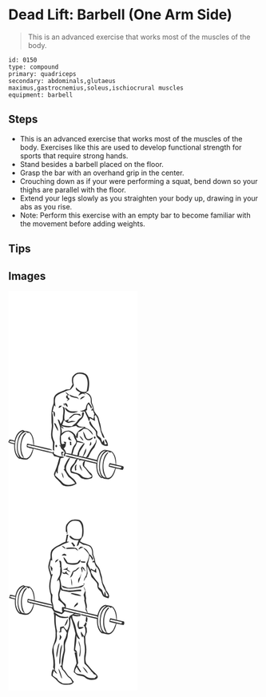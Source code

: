 # Dead Lift: Barbell (One Arm Side)
> This is an advanced exercise that works most of the muscles of the body.

``` 
id: 0150 
type: compound 
primary: quadriceps 
secondary: abdominals,glutaeus maximus,gastrocnemius,soleus,ischiocrural muscles 
equipment: barbell 
``` 

## Steps

 - This is an advanced exercise that works most of the muscles of the body. Exercises like this are used to develop functional strength for sports that require strong hands.
 - Stand besides a barbell placed on the floor.
 - Grasp the bar with an overhand grip in the center.
 - Crouching down as if your were performing a squat, bend down so your thighs are parallel with the floor.
 - Extend your legs slowly as you straighten your body up, drawing in your abs as you rise.
 - Note: Perform this exercise with an empty bar to become familiar with the movement before adding weights.

## Tips


## Images

<svg width="194pt" height="400" viewBox="0 0 194 300" xmlns="http://www.w3.org/2000/svg"><g fill="#FFF"><path d="M0 0h194v300H0v-72.64c2.56 1.85 5.8 2.14 8.79 2.82-.34 7.71.42 16.73 7.12 21.74 4.22.53 8.63 2.37 12.84.95 5.64-3.08 7.87-9.83 8.84-15.81 9.53 2.42 19.09 4.8 28.72 6.81.83 1.49 1.68 2.98 2.55 4.45 2.68.4 5.29 1.14 7.86 2.01-2.22 6.58-3.33 13.56-6.48 19.8-.95 2.15-2.22 4.5-1.42 6.91 1.17 3.82 4.73 6.06 7.3 8.87 2.07 1.99 3.59 4.59 6.04 6.16 6.64 2.81 14.38 1.29 20.26-2.62-1.49-5.63-6.7-8.47-10.54-12.29-2.53-3.58-5.98-7.4-5.22-12.12.69-5.29 4.31-9.5 6.07-14.41l-1.64.36c-2.9 2.96-4.34 7.1-6.31 10.71-1.12 1.75-.49 3.84-.37 5.76-.36.18-1.07.52-1.43.69 2.98 3.19 4.64 7.26 7.09 10.8 3.83 2.92 7.84 5.81 10.29 10.09-5.9 2.55-13.52 4.08-18.72-.77-3.49-4.13-7.89-7.32-11.58-11.25.51-2.11 1.11-4.2 1.77-6.26a594 594 0 0 1 1.32 3.36c.27-.07.8-.21 1.06-.28-.35-3.66.27-7.29 1.12-10.83 1.79-3.61 2.33-7.62 3.06-11.52 1.86-.47 3.7-.96 5.55-1.47-.75-.47-1.5-.92-2.26-1.36-4.79.26-9.64-1.24-13.36-4.28-.11-1.24-.21-2.49-.32-3.73-.35.55-1.04 1.65-1.38 2.2-12.2-3.96-24.99-5.86-37.27-9.48-.31-.29-.94-.86-1.25-1.15 2.29-1.99 5.35.3 7.92.54 10.03 2.08 19.84 5.35 30.01 6.67-1.17-1-2.49-1.85-4.03-2.16-7.82-1.9-15.65-3.83-23.54-5.46.14-6.17-.7-12.77-4.43-17.88-2.29-3.3-6.65-3.31-10.23-3.8-.49-.29-1.49-.88-1.99-1.17-7.49 1.57-10.97 9.22-12.36 16.01-2.52-.65-5.05-1.24-7.59-1.76a203.1 203.1 0 0 0-1.86 3.6V0m105.58 122.76c-4.07.14-7.19 3.22-9.38 6.36-1.2 3.59-1.01 7.6.29 11.15-1.24 2.56-2.7 5.01-4.19 7.44-1.99.2-4.05.03-6 .51-5.68 2.98-12.77 4.15-16.77 9.61-2.82 4.31-.27 9.67-2.63 14.07-3.3 8.35-1.81 17.39-2.07 26.11 1.49 7.01-1.47 14-.46 21.05.01 3.82 3.01 6.99 2.56 10.87-.17 3.04-.33 6.09-.04 9.13.54.27 1.63.81 2.17 1.08-.94-4.31.19-8.63.28-12.94-.83-2.44-2.21-4.68-2.59-7.25-1.71-6.85 1.23-13.73.41-20.64.36-5.73.19-11.45-1.39-17 .46-.26 1.38-.78 1.84-1.03.39 2.72-.01 5.77 1.91 8.01.66-2.46.98-5.02-.19-7.38-.93-.57-1.86-1.13-2.74-1.75.81-2.8 1.35-5.66 2.15-8.46l2.15 2.27c-.69-4.87-1.87-10.27.37-14.89 4.05-4.88 10.48-6.21 15.94-8.87 2.51-1.26 5.86-.79 7.6-3.38 1.36-1.9 4.13-3.86 3.25-6.48-.79-3.03-1.11-6.23-.47-9.31 1.71-3.5 5.17-6.95 9.37-6.57 2.81.3 5.91.61 8.28 2.26 5.5 6.84 4.02 16.1 2.35 24.03-1.84 1.26-4.39.89-6.51.66-4.16-.42-6.74-3.94-9.75-6.39-1 4.27 3.89 5.97 6.83 7.63-1.12 1.5-2.21 3.03-3.16 4.64 2.25-.88 4.3-2.26 6.63-2.93 1.68-.57 2.96 1.05 4.35 1.71l-2.31-2.71c4.07.27 8.03 2.95 9.44 6.84 1.43 3.22-.11 7 1.68 10.11 1.39 2.74 2.28 5.7 2.28 8.8l-1.23-3.09c-.52 1.22-.96 2.46-1.33 3.74.89-.13 1.78-.25 2.67-.38.55 1.92 1.17 3.82 2.02 5.63l-.78 1.26c.69 2.03.12 4.01-.83 5.84-2.13-1.11-4.11-2.95-6.69-2.66-1.7-3.1-3.22-6.3-4.69-9.51l1.99-.8c-.04-3.24-.2-6.57 1.79-9.35 2.19 1.74 3.25 4.31 4.11 6.89.47-.67.95-1.34 1.42-2.02-1.35-2.52-2.84-4.97-4.72-7.14-2.87 1.94-4.08 5.36-4.38 8.68-1.88 3.14-5.39 3.73-8.73 4.07 1.85 1.92 4.66.61 7 .89 1.96 5 4.95 9.54 6.39 14.75.99-1.46 1.28-3.2 1.44-4.92 2.47 1.62 5.01 3.11 7.67 4.38-.22-2.4-.47-4.81-.77-7.2.51-.58 1.03-1.14 1.55-1.71 1.04 1.87 2.52 3.54 3.13 5.62 1.46 6.65 3.51 13.14 4.83 19.82 1.59 2.96 1.77 7.7 4.94 9.18l.51-.26c-.49-3.39-2.51-6.18-3.93-9.21-1.69-3.69-1.19-7.89-2.42-11.71-.94-2.91-1.75-5.85-2.46-8.81-1.22-4.34-5.36-7.03-6.85-11.21-.67-3.16-.95-6.44-2.36-9.4-1.97-3.62-.34-8.03-2.27-11.68-1.23-3.47-4.39-5.54-7.99-5.89 1.37-.98 2.74-1.96 4.12-2.93 1.37-6.85 2.06-14.52-.71-21.1-2.16-5.5-8.74-6.41-13.92-6.13m-20.15 29.55c1.24 1.43 2.61 2.74 3.98 4.05-.64.3-1.93.88-2.58 1.17-.02 1.01-.05 2.02-.07 3.03.94.78 1.89 1.55 2.82 2.34-.54.65-1.61 1.96-2.14 2.61 1.99-.57 3.43-2.02 4.74-3.52-2.28-.92-3.54-2.8-3.05-5.32l2.16-.09c-1.5-1.99-3.38-3.65-5.86-4.27m5.95 3.42c2.7 6.11 10.63 3.19 14.91 7.35-1.13-1.6-2.29-3.64-4.49-3.79-3.67-.56-7.07-2.01-10.42-3.56m16.48 7.36c2.74-1 5.1-2.79 7.19-4.78-3.13.11-6.33 1.5-7.19 4.78m-25.27 6.11c.58 1.38 1.15 2.77 1.72 4.16.01-1.23.03-2.46.05-3.69 1.42 1.68 2.68 3.58 4.63 4.71.21-2.35-.6-4.42-2.49-5.83-1.22.75-2.52.97-3.91.65m-5.98 3.51l-1.4 3.08c2.3-.2 3.96-1.81 5.29-3.55-1.3.15-2.6.3-3.89.47m4.8 1.24c2.63 5.53.29 11.33.36 17.08.18 3.21-1.42 6.05-3.33 8.49-1.13-2.27-1.12-6.09-4.29-6.5.93 4.7 3.6 8.96 3.69 13.84.46 3.22.57 6.48-.15 9.67-1.1 5.36-.39 10.88.82 16.16-.56-.39-1.67-1.18-2.23-1.58.48.81.96 1.63 1.44 2.44l.83-.37c-.99 5.17 8.21 6.5 5.27 11.62-.99 1.37-1.01 3.82 1.29 3.35.02-.7.07-2.1.09-2.8.32-.19.95-.58 1.26-.77 15.35 4.15 30.99 7.2 46.35 11.29.17.56.53 1.69.7 2.26-10.68-2.4-21.3-5.08-31.98-7.48-5.35-1.19-10.62-2.84-16.09-3.42l1.2 1.45c5.29 1.51 10.67 3.18 16.2 3.43-2.19 1.27-2.32 3.97-3.66 5.89-2.02 2.92-5.31 5.15-6.03 8.83-.79 2.1.19 4.16.8 6.16 2.6.96 5.35 1.33 8.03 2.02 4.28.94 5.53 6.44 10.04 6.93 4.34 1.84 8.97.69 13.24-.72 2.27-2.82.32-6.35-2.15-8.22-3.58-2.86-5.67-7.06-9.14-10 .04-2.54.55-5.01 1.36-7.41 5.61 1.34 11.19 2.83 16.86 3.93-.3 6.02.33 12.44 3.5 17.69 1.42 1.86 3.29 4.78 6.04 3.57.49.39.99.8 1.49 1.21 3.42.28 7.27 1.78 10.28-.61 4.67-3.45 6.52-9.37 7.8-14.78 3.47.59 6.94 1.23 10.28 2.37 1.43-1.35 2.31-3.96.92-5.52-3.5-1.12-7.22-1.57-10.76-2.59.53-6.87-.68-14.87-6.15-19.61-3.37-1.63-7.27-2.13-10.95-2.59-7.28 1.09-10.03 9.2-11.73 15.36-4.91-1.07-9.71-2.62-14.66-3.49l-.11-.46 1.9-.08c2.34-5.34 4.92-10.72 9.12-14.85 1.5-3.87 4.49-8.08 2.81-12.31-.32 1.59-.64 3.19-.94 4.78-2.31 3.18-4.33 6.55-6.84 9.58-2.69 4.22-4.62 8.88-7.48 13.01-1.54-.42-3.07-.86-4.6-1.3 2.65-3.49 5.56-7.88 4.55-12.44-2.21 3.95-3.19 8.41-5.16 12.48-2-.55-4.03-.98-6.1-1.1 1.08-1.42 1.17-3.16 1.11-4.86 2.16-4.83 5.61-8.92 8.07-13.55-2.98-3.03-7.45-3.19-11.26-4.49-.63-1.73-1.31-3.46-1.95-5.18.65.34 1.96 1.04 2.61 1.38.26-2.93.71-5.84.74-8.79 3.3-.91 5.85-3.25 8.46-5.32 2.12.19 4.5-.09 6.29 1.29 3.01 2.29 5 5.6 7.8 8.12-1.55-5.75-6.57-9.58-12.17-10.97l.71-1.14c-3.18-.26-6.43-.19-9.53-.95-1.26-1.01-2.39-2.15-3.61-3.19 2.47-2.09 3.87-5.13 6.41-7.13 2.56-1.93 4.1-5.04 4.35-8.2.8-1.05-.5-3.46-1.81-2.4-1.78 1.53-.61 4.09-1.15 6.09-1.64 2.59-4.98 3.51-6.42 6.23-1.96 3.59-5.79 5.49-8.51 8.42-4.93-.08-9.91-.21-14.65-1.74.75-2.45 1.62-4.86 2.51-7.26 2.55 1.75 5.21 4.92 8.66 3.71 2.99-.89 6.16-.93 9.14-1.87-2.01-.3-4.03-.55-6.05-.84-1.88.56-3.78 1.15-5.76 1.23.37-1.37.96-2.66 1.75-3.87-2.04.95-4.14 1.77-6.3 2.44-2.32-6.35 1.6-13.5-.84-19.91-.64-.29-1.94-.86-2.59-1.14m3.82 1.22c-.03.28-.07.83-.1 1.11 2.52 8.03 13.48 8.48 19.61 4.65-3.88-.18-7.83.54-11.66-.32-3.26-.75-5.14-3.82-7.85-5.44m11.02 11.14c-1.91 1.83-4.52 3.17-5.46 5.78 4.49-.99 6.38-6.98 11.29-6.27 2.52.07 4.75 1.43 7.08 2.24-.61-1.07-1.22-2.13-1.84-3.18-3.7.17-8.15-1.7-11.07 1.43m25.17 10.99c.81 6.25 7.32 8.9 9.9 14.21.64 2.23.07 4.73 1.16 6.86 1.15 2.85 4.46 4.1 5.48 7.04.94 1.83 1.48 3.99 3.03 5.44 2.53 1.52 5.67 2.64 8.59 1.63.05-3.46-1.43-6.64-3.36-9.44l-1.04.16c-.67 2.43 1.95 4.32 2.64 6.57-.73.97-2.1.62-3.14.9-.36-2.34-.7-4.68-1.1-7.01-.92 1.23-1.79 2.51-2.65 3.79-.74-2.08-1.17-4.27-2.06-6.3-1.61-1.93-4.23-2.76-5.54-5.01.2-1.96 1.04-4.33-.46-6-3.68-4.66-7.97-9.04-9.87-14.81-.54.65-1.07 1.3-1.58 1.97m-53.17.83c1.82 4.27 3.87 8.47 6.35 12.4.68-4.04-2.41-7.29-3.39-11.01-.98-.48-1.97-.94-2.96-1.39m43.9 12.72c.93 4.46 1.29 9.79 5.26 12.74 3.55 1.7 8.56.27 9.65-3.87-3.01 1.69-7.15 4.9-10.03 1.2-1.55-3.39-2.52-7.09-4.88-10.07m-5.32 6.86c1.05 2.63 2.99 4.72 4.83 6.81.29.04.85.12 1.13.15-1.4-2.75-2.99-5.63-5.96-6.96m22.12 1.21c-1.23.99 0 3.79 1.57 2.7 1.13-.97-.04-3.78-1.57-2.7m-5.32 7.64c-.69 1.88-1.24 3.81-1.69 5.78 3-.12 3.2-3.89 1.69-5.78m-52.41 4.74c-.95.89-.76 3.11.69 3.38 2.17-.2 1.42-4.44-.69-3.38m8.31 10.45c-.14 2.03.06 4.06.76 5.99.87-.59 1.73-1.18 2.59-1.78l-2.1-.38c.18-1.75 1.5-2.72 2.74-3.72-.99-.03-2.99-.08-3.99-.11m.47 30.69c.48 3.09 1.21 6.24 2.85 8.96.15-3.24-.88-6.41-2.85-8.96z"/><path d="M82.65 205.52c-1.46-1.03-2.92-2.07-4.23-3.27 4 1.68 8.33 2.89 12.7 2.63 3.63-.56 7.2-1.43 10.8-2.16 2.67 3.97 8.03 2.15 12.03 2.26-5.83 2.63-13.11 7.27-12.03 14.72-1.5-4.93-5.87-8.57-10.77-9.78-4.12-.42-8.32 1.17-11.2 4.14.74-3.25-.17-6.43-1.1-9.52 1.26.73 2.51 1.47 3.77 2.2.01-.3.02-.91.03-1.22zM10.3 228.13c.89-7.38 4.38-15.85 12.32-17.83-3.15 3.04-6.42 6.28-7.71 10.61-2.92 9.59-3.41 20.69 1.95 29.55-6.76-5.15-7.42-14.54-6.56-22.33z"/><path d="M79 217.93c3.01-3.52 6.77-7.68 11.93-6.74 3.09 1.71 6.91 3.79 7.58 7.6.66 3.82 5.53 7.04 2.15 11.01-4.03 4.07-5.14 9.74-6.09 15.17-2.71-.7-5.44-1.37-8.24-1.65-.31-2.45-1.31-4.69-3.23-6.29 1.03-1.3 2.29-2.48 2.88-4.07.25-2 .3-4.03.81-5.99-1.33-.18-2.66-.37-3.99-.6.68 1.07 1.34 2.15 1.99 3.23-1.58-.14-4.04 1.56-4.96-.59-.88-3.62-.92-7.38-.83-11.08m10.69 2.96c.21.64.65 1.92.87 2.56 1.46.55 2.94 1.05 4.44 1.47-.78-2.35-4.05-3.44-2.34-6.41-.74.6-2.23 1.79-2.97 2.38m2.62 5.42c.14 1.81.31 3.62.47 5.44l1.92.08-.48-5.22c-.48-.07-1.43-.23-1.91-.3zM24.2 212.25c2.4-1.96 4.64 3.02 6.83.43 5.53 4.65 5.82 12.26 6.65 18.88-3.12-.77-6.23-1.52-9.37-2.19-.69 1.73-1.13 3.55-.45 5.37 1.91.63 4.92.47 4.88 3.23-.04-.53-.13-1.58-.18-2.11 1.43.44 2.86.89 4.29 1.34-2.01 5.22-3.49 12.02-9.36 14.19-2.71.39-5.39-.82-8.09-1.07-5.56-5.84-6.01-14.6-4.95-22.17 1.02-6.17 3.57-13.24 9.75-15.9m-3.07 6.86c-3.17 7.08-3.99 15.15-2.57 22.75.71 3.44 1.67 7.3 5.1 9.02-5.5-9.19-5.8-20.91-1.42-30.6 1.31-2.68 3.46-4.82 4.88-7.43-3.01.81-4.72 3.63-5.99 6.26zM1.16 226.75c1.86-3.32 5.66-.56 8.44-.45l-.24 2.73c-2.75-.68-5.52-1.34-8.2-2.28zM103.31 226.96c3.41.67 6.79 1.47 10.25 1.9-5.27 4.77-8.9 11.19-9.94 18.25-2.45-.62-4.9-1.21-7.36-1.73 1.1-3.47 1.72-7.12 3.21-10.46 2.14-2.16 2.9-5.17 3.84-7.96zM134.19 255.21c1.22-6.64 4.78-14.32 12.2-15.52-6 4.07-9.12 11.18-9.74 18.23-1.36 7.59-.04 15.69 4.07 22.26-7.52-5.85-8-16.34-6.53-24.97z"/><path d="M148.3 241.21c1.66-.85 3.04 1.01 4.38 1.68.66-.33 1.31-.66 1.97-.98 5.23 4.79 5.95 12.16 6.53 18.8-3.01-.67-6-1.43-8.98-2.22-1.02 1.62-1.36 3.49-1.45 5.39 3.27.89 6.54 1.81 9.89 2.35-2.04 4.33-3.01 9.41-6.72 12.74-1.73 1.5-4.5 2.67-6.63 1.37-6.62-11.17-6.16-26.73 2.45-36.73.17-.42.5-1.26.67-1.67-6.04 3.18-7.62 10.68-8.67 16.86-.69 7.23-.57 15.6 4.53 21.34-3.77.28-5.78-3.28-7.02-6.25-2.21-6.15-2.13-12.95-.75-19.27 1.4-5.43 4.14-11.38 9.8-13.41zM103.51 253c.81.05 2.43.15 3.25.19-.15.64-.44 1.92-.58 2.56 2-3.2 5.73-.41 8.62-.51-3.57 1.26-4.19 7.11-1.34 9.37 4.64 3.98 6.95 9.97 12 13.53-2.49 3.72-7.59 3.36-11.33 2.07-3.27-.83-4.95-4.19-7.94-5.51-3.61-1.71-7.69-2.13-11.25-3.99-.3-7.24 7.62-10.8 8.57-17.71m-3.13 16.98c.44-.23 1.33-.68 1.77-.91-.87-2.93-.61-5.83.69-8.58-3.96 1.67-3.2 6.12-2.46 9.49m7-9c-1.35 3.73 1.61 6.82 3.48 9.72-.75-3.37-1.93-6.64-3.48-9.72z"/><path d="M151.65 262.49c.35-.46 1.06-1.38 1.41-1.84 5.64.96 11.12 2.72 16.79 3.59-.24.57-.73 1.7-.97 2.26-5.81-1.03-11.43-2.91-17.23-4.01z"/></g><g fill="#333"><path d="M105.58 122.76c5.18-.28 11.76.63 13.92 6.13 2.77 6.58 2.08 14.25.71 21.1-1.38.97-2.75 1.95-4.12 2.93 3.6.35 6.76 2.42 7.99 5.89 1.93 3.65.3 8.06 2.27 11.68 1.41 2.96 1.69 6.24 2.36 9.4 1.49 4.18 5.63 6.87 6.85 11.21.71 2.96 1.52 5.9 2.46 8.81 1.23 3.82.73 8.02 2.42 11.71 1.42 3.03 3.44 5.82 3.93 9.21l-.51.26c-3.17-1.48-3.35-6.22-4.94-9.18-1.32-6.68-3.37-13.17-4.83-19.82-.61-2.08-2.09-3.75-3.13-5.62-.52.57-1.04 1.13-1.55 1.71.3 2.39.55 4.8.77 7.2-2.66-1.27-5.2-2.76-7.67-4.38-.16 1.72-.45 3.46-1.44 4.92-1.44-5.21-4.43-9.75-6.39-14.75-2.34-.28-5.15 1.03-7-.89 3.34-.34 6.85-.93 8.73-4.07.3-3.32 1.51-6.74 4.38-8.68 1.88 2.17 3.37 4.62 4.72 7.14-.47.68-.95 1.35-1.42 2.02-.86-2.58-1.92-5.15-4.11-6.89-1.99 2.78-1.83 6.11-1.79 9.35l-1.99.8c1.47 3.21 2.99 6.41 4.69 9.51 2.58-.29 4.56 1.55 6.69 2.66.95-1.83 1.52-3.81.83-5.84l.78-1.26c-.85-1.81-1.47-3.71-2.02-5.63-.89.13-1.78.25-2.67.38.37-1.28.81-2.52 1.33-3.74l1.23 3.09c0-3.1-.89-6.06-2.28-8.8-1.79-3.11-.25-6.89-1.68-10.11-1.41-3.89-5.37-6.57-9.44-6.84l2.31 2.71c-1.39-.66-2.67-2.28-4.35-1.71-2.33.67-4.38 2.05-6.63 2.93.95-1.61 2.04-3.14 3.16-4.64-2.94-1.66-7.83-3.36-6.83-7.63 3.01 2.45 5.59 5.97 9.75 6.39 2.12.23 4.67.6 6.51-.66 1.67-7.93 3.15-17.19-2.35-24.03-2.37-1.65-5.47-1.96-8.28-2.26-4.2-.38-7.66 3.07-9.37 6.57-.64 3.08-.32 6.28.47 9.31.88 2.62-1.89 4.58-3.25 6.48-1.74 2.59-5.09 2.12-7.6 3.38-5.46 2.66-11.89 3.99-15.94 8.87-2.24 4.62-1.06 10.02-.37 14.89l-2.15-2.27c-.8 2.8-1.34 5.66-2.15 8.46.88.62 1.81 1.18 2.74 1.75 1.17 2.36.85 4.92.19 7.38-1.92-2.24-1.52-5.29-1.91-8.01-.46.25-1.38.77-1.84 1.03 1.58 5.55 1.75 11.27 1.39 17 .82 6.91-2.12 13.79-.41 20.64.38 2.57 1.76 4.81 2.59 7.25-.09 4.31-1.22 8.63-.28 12.94-.54-.27-1.63-.81-2.17-1.08-.29-3.04-.13-6.09.04-9.13.45-3.88-2.55-7.05-2.56-10.87-1.01-7.05 1.95-14.04.46-21.05.26-8.72-1.23-17.76 2.07-26.11 2.36-4.4-.19-9.76 2.63-14.07 4-5.46 11.09-6.63 16.77-9.61 1.95-.48 4.01-.31 6-.51 1.49-2.43 2.95-4.88 4.19-7.44-1.3-3.55-1.49-7.56-.29-11.15 2.19-3.14 5.31-6.22 9.38-6.36z"/><path d="M85.43 152.31c2.48.62 4.36 2.28 5.86 4.27l-2.16.09c-.49 2.52.77 4.4 3.05 5.32-1.31 1.5-2.75 2.95-4.74 3.52.53-.65 1.6-1.96 2.14-2.61-.93-.79-1.88-1.56-2.82-2.34.02-1.01.05-2.02.07-3.03.65-.29 1.94-.87 2.58-1.17-1.37-1.31-2.74-2.62-3.98-4.05zM91.38 155.73c3.35 1.55 6.75 3 10.42 3.56 2.2.15 3.36 2.19 4.49 3.79-4.28-4.16-12.21-1.24-14.91-7.35zM107.86 163.09c.86-3.28 4.06-4.67 7.19-4.78-2.09 1.99-4.45 3.78-7.19 4.78zM82.59 169.2c1.39.32 2.69.1 3.91-.65 1.89 1.41 2.7 3.48 2.49 5.83-1.95-1.13-3.21-3.03-4.63-4.71-.02 1.23-.04 2.46-.05 3.69-.57-1.39-1.14-2.78-1.72-4.16zM76.61 172.71c1.29-.17 2.59-.32 3.89-.47-1.33 1.74-2.99 3.35-5.29 3.55l1.4-3.08zM81.41 173.95c.65.28 1.95.85 2.59 1.14 2.44 6.41-1.48 13.56.84 19.91 2.16-.67 4.26-1.49 6.3-2.44-.79 1.21-1.38 2.5-1.75 3.87 1.98-.08 3.88-.67 5.76-1.23 2.02.29 4.04.54 6.05.84-2.98.94-6.15.98-9.14 1.87-3.45 1.21-6.11-1.96-8.66-3.71-.89 2.4-1.76 4.81-2.51 7.26 4.74 1.53 9.72 1.66 14.65 1.74 2.72-2.93 6.55-4.83 8.51-8.42 1.44-2.72 4.78-3.64 6.42-6.23.54-2-.63-4.56 1.15-6.09 1.31-1.06 2.61 1.35 1.81 2.4-.25 3.16-1.79 6.27-4.35 8.2-2.54 2-3.94 5.04-6.41 7.13 1.22 1.04 2.35 2.18 3.61 3.19 3.1.76 6.35.69 9.53.95l-.71 1.14c5.6 1.39 10.62 5.22 12.17 10.97-2.8-2.52-4.79-5.83-7.8-8.12-1.79-1.38-4.17-1.1-6.29-1.29-2.61 2.07-5.16 4.41-8.46 5.32-.03 2.95-.48 5.86-.74 8.79-.65-.34-1.96-1.04-2.61-1.38.64 1.72 1.32 3.45 1.95 5.18 3.81 1.3 8.28 1.46 11.26 4.49-2.46 4.63-5.91 8.72-8.07 13.55.06 1.7-.03 3.44-1.11 4.86 2.07.12 4.1.55 6.1 1.1 1.97-4.07 2.95-8.53 5.16-12.48 1.01 4.56-1.9 8.95-4.55 12.44 1.53.44 3.06.88 4.6 1.3 2.86-4.13 4.79-8.79 7.48-13.01 2.51-3.03 4.53-6.4 6.84-9.58.3-1.59.62-3.19.94-4.78 1.68 4.23-1.31 8.44-2.81 12.31-4.2 4.13-6.78 9.51-9.12 14.85l-1.9.08.11.46c4.95.87 9.75 2.42 14.66 3.49 1.7-6.16 4.45-14.27 11.73-15.36 3.68.46 7.58.96 10.95 2.59 5.47 4.74 6.68 12.74 6.15 19.61 3.54 1.02 7.26 1.47 10.76 2.59 1.39 1.56.51 4.17-.92 5.52-3.34-1.14-6.81-1.78-10.28-2.37-1.28 5.41-3.13 11.33-7.8 14.78-3.01 2.39-6.86.89-10.28.61-.5-.41-1-.82-1.49-1.21-2.75 1.21-4.62-1.71-6.04-3.57-3.17-5.25-3.8-11.67-3.5-17.69-5.67-1.1-11.25-2.59-16.86-3.93-.81 2.4-1.32 4.87-1.36 7.41 3.47 2.94 5.56 7.14 9.14 10 2.47 1.87 4.42 5.4 2.15 8.22-4.27 1.41-8.9 2.56-13.24.72-4.51-.49-5.76-5.99-10.04-6.93-2.68-.69-5.43-1.06-8.03-2.02-.61-2-1.59-4.06-.8-6.16.72-3.68 4.01-5.91 6.03-8.83 1.34-1.92 1.47-4.62 3.66-5.89-5.53-.25-10.91-1.92-16.2-3.43l-1.2-1.45c5.47.58 10.74 2.23 16.09 3.42 10.68 2.4 21.3 5.08 31.98 7.48-.17-.57-.53-1.7-.7-2.26-15.36-4.09-31-7.14-46.35-11.29-.31.19-.94.58-1.26.77-.02.7-.07 2.1-.09 2.8-2.3.47-2.28-1.98-1.29-3.35 2.94-5.12-6.26-6.45-5.27-11.62l-.83.37c-.48-.81-.96-1.63-1.44-2.44.56.4 1.67 1.19 2.23 1.58-1.21-5.28-1.92-10.8-.82-16.16.72-3.19.61-6.45.15-9.67-.09-4.88-2.76-9.14-3.69-13.84 3.17.41 3.16 4.23 4.29 6.5 1.91-2.44 3.51-5.28 3.33-8.49-.07-5.75 2.27-11.55-.36-17.08m1.24 31.57c-.01.31-.02.92-.03 1.22-1.26-.73-2.51-1.47-3.77-2.2.93 3.09 1.84 6.27 1.1 9.52 2.88-2.97 7.08-4.56 11.2-4.14 4.9 1.21 9.27 4.85 10.77 9.78-1.08-7.45 6.2-12.09 12.03-14.72-4-.11-9.36 1.71-12.03-2.26-3.6.73-7.17 1.6-10.8 2.16-4.37.26-8.7-.95-12.7-2.63 1.31 1.2 2.77 2.24 4.23 3.27M79 217.93c-.09 3.7-.05 7.46.83 11.08.92 2.15 3.38.45 4.96.59-.65-1.08-1.31-2.16-1.99-3.23 1.33.23 2.66.42 3.99.6-.51 1.96-.56 3.99-.81 5.99-.59 1.59-1.85 2.77-2.88 4.07 1.92 1.6 2.92 3.84 3.23 6.29 2.8.28 5.53.95 8.24 1.65.95-5.43 2.06-11.1 6.09-15.17 3.38-3.97-1.49-7.19-2.15-11.01-.67-3.81-4.49-5.89-7.58-7.6-5.16-.94-8.92 3.22-11.93 6.74m24.31 9.03c-.94 2.79-1.7 5.8-3.84 7.96-1.49 3.34-2.11 6.99-3.21 10.46 2.46.52 4.91 1.11 7.36 1.73 1.04-7.06 4.67-13.48 9.94-18.25-3.46-.43-6.84-1.23-10.25-1.9m30.88 28.25c-1.47 8.63-.99 19.12 6.53 24.97-4.11-6.57-5.43-14.67-4.07-22.26.62-7.05 3.74-14.16 9.74-18.23-7.42 1.2-10.98 8.88-12.2 15.52m14.11-14c-5.66 2.03-8.4 7.98-9.8 13.41-1.38 6.32-1.46 13.12.75 19.27 1.24 2.97 3.25 6.53 7.02 6.25-5.1-5.74-5.22-14.11-4.53-21.34 1.05-6.18 2.63-13.68 8.67-16.86-.17.41-.5 1.25-.67 1.67-8.61 10-9.07 25.56-2.45 36.73 2.13 1.3 4.9.13 6.63-1.37 3.71-3.33 4.68-8.41 6.72-12.74-3.35-.54-6.62-1.46-9.89-2.35.09-1.9.43-3.77 1.45-5.39 2.98.79 5.97 1.55 8.98 2.22-.58-6.64-1.3-14.01-6.53-18.8-.66.32-1.31.65-1.97.98-1.34-.67-2.72-2.53-4.38-1.68M103.51 253c-.95 6.91-8.87 10.47-8.57 17.71 3.56 1.86 7.64 2.28 11.25 3.99 2.99 1.32 4.67 4.68 7.94 5.51 3.74 1.29 8.84 1.65 11.33-2.07-5.05-3.56-7.36-9.55-12-13.53-2.85-2.26-2.23-8.11 1.34-9.37-2.89.1-6.62-2.69-8.62.51.14-.64.43-1.92.58-2.56-.82-.04-2.44-.14-3.25-.19m48.14 9.49c5.8 1.1 11.42 2.98 17.23 4.01.24-.56.73-1.69.97-2.26-5.67-.87-11.15-2.63-16.79-3.59-.35.46-1.06 1.38-1.41 1.84z"/><path d="M85.23 175.17c2.71 1.62 4.59 4.69 7.85 5.44 3.83.86 7.78.14 11.66.32-6.13 3.83-17.09 3.38-19.61-4.65.03-.28.07-.83.1-1.11zM96.25 186.31c2.92-3.13 7.37-1.26 11.07-1.43.62 1.05 1.23 2.11 1.84 3.18-2.33-.81-4.56-2.17-7.08-2.24-4.91-.71-6.8 5.28-11.29 6.27.94-2.61 3.55-3.95 5.46-5.78zM121.42 197.3c.51-.67 1.04-1.32 1.58-1.97 1.9 5.77 6.19 10.15 9.87 14.81 1.5 1.67.66 4.04.46 6 1.31 2.25 3.93 3.08 5.54 5.01.89 2.03 1.32 4.22 2.06 6.3.86-1.28 1.73-2.56 2.65-3.79.4 2.33.74 4.67 1.1 7.01 1.04-.28 2.41.07 3.14-.9-.69-2.25-3.31-4.14-2.64-6.57l1.04-.16c1.93 2.8 3.41 5.98 3.36 9.44-2.92 1.01-6.06-.11-8.59-1.63-1.55-1.45-2.09-3.61-3.03-5.44-1.02-2.94-4.33-4.19-5.48-7.04-1.09-2.13-.52-4.63-1.16-6.86-2.58-5.31-9.09-7.96-9.9-14.21zM68.25 198.13c.99.45 1.98.91 2.96 1.39.98 3.72 4.07 6.97 3.39 11.01-2.48-3.93-4.53-8.13-6.35-12.4zM9.45 224.97c1.39-6.79 4.87-14.44 12.36-16.01.5.29 1.5.88 1.99 1.17 3.58.49 7.94.5 10.23 3.8 3.73 5.11 4.57 11.71 4.43 17.88 7.89 1.63 15.72 3.56 23.54 5.46 1.54.31 2.86 1.16 4.03 2.16-10.17-1.32-19.98-4.59-30.01-6.67-2.57-.24-5.63-2.53-7.92-.54.31.29.94.86 1.25 1.15 12.28 3.62 25.07 5.52 37.27 9.48.34-.55 1.03-1.65 1.38-2.2.11 1.24.21 2.49.32 3.73 3.72 3.04 8.57 4.54 13.36 4.28.76.44 1.51.89 2.26 1.36-1.85.51-3.69 1-5.55 1.47-.73 3.9-1.27 7.91-3.06 11.52-.85 3.54-1.47 7.17-1.12 10.83-.26.07-.79.21-1.06.28a594 594 0 0 0-1.32-3.36c-.66 2.06-1.26 4.15-1.77 6.26 3.69 3.93 8.09 7.12 11.58 11.25 5.2 4.85 12.82 3.32 18.72.77-2.45-4.28-6.46-7.17-10.29-10.09-2.45-3.54-4.11-7.61-7.09-10.8.36-.17 1.07-.51 1.43-.69-.12-1.92-.75-4.01.37-5.76 1.97-3.61 3.41-7.75 6.31-10.71l1.64-.36c-1.76 4.91-5.38 9.12-6.07 14.41-.76 4.72 2.69 8.54 5.22 12.12 3.84 3.82 9.05 6.66 10.54 12.29-5.88 3.91-13.62 5.43-20.26 2.62-2.45-1.57-3.97-4.17-6.04-6.16-2.57-2.81-6.13-5.05-7.3-8.87-.8-2.41.47-4.76 1.42-6.91 3.15-6.24 4.26-13.22 6.48-19.8-2.57-.87-5.18-1.61-7.86-2.01-.87-1.47-1.72-2.96-2.55-4.45-9.63-2.01-19.19-4.39-28.72-6.81-.97 5.98-3.2 12.73-8.84 15.81-4.21 1.42-8.62-.42-12.84-.95-6.7-5.01-7.46-14.03-7.12-21.74-2.99-.68-6.23-.97-8.79-2.82v-.55a203.1 203.1 0 0 1 1.86-3.6c2.54.52 5.07 1.11 7.59 1.76m.85 3.16c-.86 7.79-.2 17.18 6.56 22.33-5.36-8.86-4.87-19.96-1.95-29.55 1.29-4.33 4.56-7.57 7.71-10.61-7.94 1.98-11.43 10.45-12.32 17.83m13.9-15.88c-6.18 2.66-8.73 9.73-9.75 15.9-1.06 7.57-.61 16.33 4.95 22.17 2.7.25 5.38 1.46 8.09 1.07 5.87-2.17 7.35-8.97 9.36-14.19-1.43-.45-2.86-.9-4.29-1.34.05.53.14 1.58.18 2.11.04-2.76-2.97-2.6-4.88-3.23-.68-1.82-.24-3.64.45-5.37 3.14.67 6.25 1.42 9.37 2.19-.83-6.62-1.12-14.23-6.65-18.88-2.19 2.59-4.43-2.39-6.83-.43m-23.04 14.5c2.68.94 5.45 1.6 8.2 2.28l.24-2.73c-2.78-.11-6.58-2.87-8.44.45zM112.15 210.85c2.36 2.98 3.33 6.68 4.88 10.07 2.88 3.7 7.02.49 10.03-1.2-1.09 4.14-6.1 5.57-9.65 3.87-3.97-2.95-4.33-8.28-5.26-12.74z"/><path d="M21.13 219.11c1.27-2.63 2.98-5.45 5.99-6.26-1.42 2.61-3.57 4.75-4.88 7.43-4.38 9.69-4.08 21.41 1.42 30.6-3.43-1.72-4.39-5.58-5.1-9.02-1.42-7.6-.6-15.67 2.57-22.75zM106.83 217.71c2.97 1.33 4.56 4.21 5.96 6.96-.28-.03-.84-.11-1.13-.15-1.84-2.09-3.78-4.18-4.83-6.81zM128.95 218.92c1.53-1.08 2.7 1.73 1.57 2.7-1.57 1.09-2.8-1.71-1.57-2.7zM89.69 220.89c.74-.59 2.23-1.78 2.97-2.38-1.71 2.97 1.56 4.06 2.34 6.41-1.5-.42-2.98-.92-4.44-1.47-.22-.64-.66-1.92-.87-2.56zM92.31 226.31c.48.07 1.43.23 1.91.3l.48 5.22-1.92-.08c-.16-1.82-.33-3.63-.47-5.44zM123.63 226.56c1.51 1.89 1.31 5.66-1.69 5.78.45-1.97 1-3.9 1.69-5.78zM71.22 231.3c2.11-1.06 2.86 3.18.69 3.38-1.45-.27-1.64-2.49-.69-3.38zM79.53 241.75c1 .03 3 .08 3.99.11-1.24 1-2.56 1.97-2.74 3.72l2.1.38c-.86.6-1.72 1.19-2.59 1.78-.7-1.93-.9-3.96-.76-5.99zM100.38 269.98c-.74-3.37-1.5-7.82 2.46-9.49-1.3 2.75-1.56 5.65-.69 8.58-.44.23-1.33.68-1.77.91zM107.38 260.98c1.55 3.08 2.73 6.35 3.48 9.72-1.87-2.9-4.83-5.99-3.48-9.72zM80 272.44c1.97 2.55 3 5.72 2.85 8.96-1.64-2.72-2.37-5.87-2.85-8.96z"/></g></svg>
<svg width="194pt" height="400" viewBox="0 0 194 300" xmlns="http://www.w3.org/2000/svg"><g fill="#FFF"><path d="M0 0h194v300H0V0m94.07 44.46c-2.98 1.42-5.08 4.16-6.93 6.8-1.21 3.24-.96 6.78-.79 10.17.61.38 1.84 1.13 2.45 1.51-.42-3.74-1.43-7.99.64-11.44 2.1-3.27 5.39-6.42 9.57-6.22 3.08.15 7.11-.3 8.95 2.8 3.81 5.66 3.16 13.12 2.5 19.57-.54 5.05-6.4 5.88-10.42 4.58-2.99-.53-4.92-3.03-7.23-4.74-.31.34-.92 1.03-1.23 1.37 2.66 4.86 8.8 6.15 13.91 5.4a87.262 87.262 0 0 0-2.73 8.63c3.04.07 3.04-3.26 4.03-5.33 1.98 1.21 3.84 2.63 5.95 3.64 3.12.85 6.67.51 9.32 2.7 3.74 2.86 3.87 7.92 3.91 12.22 1.08 3.14 2.8 6.11 2.94 9.53-1.42-.78-3.09.13-2.3 2.13.84-.12 1.69-.24 2.54-.37.63 2.29 1.37 4.56 2.64 6.59-.68.01-2.04.01-2.72.02l3.61.16c-1.14 1.93-2.26 3.88-3.36 5.84-1.85-1.06-3.69-2.15-5.55-3.2l-.09 2.48c-1.43-3.14-3.26-6.1-4.34-9.39.95-4.06 2.06-8.09 2.55-12.25 2.23 1.89 3.38 4.6 4.38 7.28.41-1.12.75-2.26 1.04-3.4-1.59-2.26-3.06-4.72-5.58-6.05-1.96-3.82-4.34-8.64-9.02-9.4 2.97 3.37 6.8 6.1 8.52 10.42-.27 4.78-2.26 9.09-4.25 13.36.46 5.57 1.86 11.16.08 16.66-1.58 2.97-3.73 5.91-3.58 9.43 1.01-1.82 1.85-3.72 2.48-5.71.27.08.83.22 1.11.29.51-2.19 1.36-4.28 1.91-6.45-.24-3.56-.73-7.1-.54-10.68 1.96 3.28 3.33 6.84 4.74 10.38.56 2.06.85 4.25 1.92 6.13 2.69 3.25 6.28 5.81 8.23 9.64.58 2.32.1 4.87 1.24 7.06 1.13 2.58 4.14 3.74 5.17 6.38 1.06 2.01 1.64 4.41 3.39 5.98 2.25 1.23 4.8 1.78 7.23 2.57 2.67-4.25-.84-8.73-3.56-11.91-.91-3.29-2.39-6.36-4.02-9.35-2.07-3.83-1.44-8.34-2.75-12.38-.93-2.92-1.73-5.86-2.47-8.82-1.21-4.32-5.31-7-6.81-11.16-.64-2.65-.8-5.42-1.81-7.97-.67-1.97-1.79-3.86-1.65-6.01.13-4.05-.93-8.39-4.05-11.18-4.87-3.13-11.03-3.2-15.67-6.85 1.28-2.95 3.4-5.44 4.81-8.31.97-4.52.64-9.23.21-13.8-.32-3.84-2.26-7.83-5.73-9.71-4.16-1.14-8.7-1.01-12.79.36m-5.94 18.59l-.65.42.29.96.96.2c.02-.35.06-1.06.09-1.41l-.69-.17m-.44 3.02c-.49 3.55-1.18 7.06-1.84 10.58-4.31 1.11-7.67 4.17-11.75 5.77-3.01 1.27-5.56 3.41-7.95 5.59-3.3 3.41-2.86 8.47-2.82 12.82-1.46 3.91-2.68 7.92-3.24 12.08-.44 5.61 2.69 10.67 3.44 16.09-.61 4.34-2.16 8.55-2.12 12.98-.48 5.45 1.33 10.7 2.44 15.95.19 4.46-1.2 9.36 2.04 13.14-8.78-2.27-17.59-4.44-26.46-6.28.23-7.39-1-16.25-7.65-20.71-2.31-.28-4.6-.7-6.92-.91l-2.07-1.19c-7.48 1.53-11.03 9.22-12.32 16.02-2.57-.73-5.17-1.34-7.8-1.79A89.08 89.08 0 0 0 1.12 161c2.84.92 5.77 1.59 8.7 2.19-.4 7.69.35 16.83 7.14 21.72 4.21.55 8.59 2.41 12.79.97 5.57-3.11 8.05-9.81 8.74-15.85 8.11 2.17 16.3 4 24.46 5.93 3.87.13 3.59 5.33 6.84 6.57 3.41 1.1 6.89 2.06 10.37 2.91 1.81-1.06 3.11-2.73 4.46-4.28 4.53.92 8.95 2.36 13.54 2.98-.07.19-.22.57-.29.76-2.02.94-3.96 2.04-5.81 3.28-.47 1.57-1.8 3.05-1.21 4.8 1.66 5.59.06 11.76-2.79 16.66-2.15-1.54-3.74-3.72-4.93-6.05-1.79.43-3.58.86-5.38 1.3-.09 2.18-.14 4.36-.17 6.54-.59.13-1.78.4-2.37.53 1.75 1.69 3.89.31 5.85-.09l-1.88-.03c.2-1.73.46-3.44.76-5.14.92-.25 2.75-.73 3.66-.97-.24.84-.74 2.53-.98 3.37l.88-2.29c1.77 2.01 3.17 4.29 4.26 6.74-.89 2.88-1.05 6.02-2.56 8.69-4.04 5.83-.8 13.26-2.45 19.74-1.63 6.22-3.28 12.62-2.79 19.11l-.04.88c-.65.77-1.54 1.18-2.66 1.23 2.05 1.09 3.12 2.95 3.26 5.22 4.82 3.73 6.57 10.19 11.91 13.32 2.02 1.51 2.66 4.15 3.76 6.3-4.49 2.3-9.47 1.63-14.3 1.4-3.09-2.14-7.19-3.47-8.58-7.32-2.2-1.43-4.56-2.65-6.58-4.34-.17-2.64.65-5.24 2-7.48.6 2.43 2.85 3.67 4.74 4.96-.89-2.03-2.18-3.83-3.53-5.58-.07-2.24.11-4.48.17-6.72.4-9.05-2.28-17.89-2.21-26.92.12-4.36 3.67-7.57 4.41-11.79 1.53-4.31-.33-8.86.88-13.23-2.04-7.85-2.45-16.06-2.01-24.14 5.28 4.2 12.72 5.68 19.1 3.38-.12-.28-.35-.83-.47-1.11-2.95.53-5.89.48-8.8-.31-4.99-.2-8.39-4.22-12.44-6.58-.74 1.36-.61 2.75.16 4.06.07 3.24.22 6.48.2 9.72.03 6.74 2.63 13.24 1.9 20.02.81 9.71-6.21 18.08-4.94 27.85 1.35 7.12 2.41 14.44 1.36 21.69.89 1.23 1.75 2.59 1.23 4.17l-1.59-1.91c-1.78 3.06-2.4 6.58-2.1 10.08 2.75 2.31 5.95 4.16 8.13 7.09 3.28 3.66 7.91 6.83 13.06 6.3 4.27.11 10.4.42 12.28-4.38-1.98-2.1-2.97-5.04-5.3-6.81-4.81-2.77-6.08-8.87-10.52-12.08-.76-2.25-1.52-4.59-.83-6.97 1.26-6.13 1.39-12.47 3.18-18.49.88-3.16.05-6.44.2-9.65.06-5.58 3.93-10.28 4.15-15.85.16-4.94 2.44-9.4 3.53-14.14 1.02-4.21-.39-8.63.97-12.78 3.03 8.03 5.18 16.36 7.14 24.71-1.42 7.88-1.58 15.91-2.26 23.88-.29 2.19 2.74 4.71 4.67 2.76-.72-.69-2.18-2.07-2.91-2.76.72-6.98 2.56-13.9 1.82-20.97 1.32 2.08 2.5 5.1 5.48 4.89-1.4-2.46-3.01-4.83-3.98-7.5-1.82-4.23-1.85-8.92-3.28-13.26-1.04-5.02-5.18-9.24-4.09-14.64 3.73 1.29 7.67 1.71 11.56.98l-.24.91c.32-.83.95-2.48 1.27-3.31-3.34 1.95-7.19.33-10.71-.01 3.45-2.44 7.58 1.93 11.04-.69-8.4-2-16.85-3.83-25.19-6.06-.26-.53-.77-1.57-1.02-2.09 1.34.08 2.67.22 4 .43 13.73 3.69 27.66 6.65 41.48 10 2.34.75 5.95.4 6.19 3.69-8.42-1.87-16.79-3.96-25.18-5.92-.04.4-.1 1.19-.14 1.58 7.88 2.17 15.86 3.98 23.84 5.72-.29 7.57.71 16.3 6.95 21.44 4.74.47 10.04 3.52 14.43.42 4.68-3.46 6.5-9.37 7.83-14.78 3.48.56 6.9 1.5 10.37 2.15 1.8-1.04 1.76-3.77.87-5.37-3.57-.95-7.23-1.57-10.81-2.53.52-6.03-.51-12.4-4.03-17.44-2.77-4.21-8.44-3.5-12.69-5-7.48 1.23-10.45 9.21-12.18 15.62-4.82-1.25-9.66-2.43-14.54-3.4-.73-2.07-1.49-4.12-2.21-6.19 2.7-5.03-1.96-10.31-.34-15.49-.3-2.64-1.19-5.24-.77-7.92.37-3.67-1.15-7.2-2.98-10.28.44 2.27 1.33 4.42 2.36 6.48-.73 2.23-1.97 4.3-2.42 6.61.82 2.56 1.84 5.2 1.04 7.91.71 4.46 2.83 8.93 1.85 13.47.65 1.99 1.74 3.78 3.1 5.38-10.79-2.92-21.73-5.27-32.63-7.75-.02-1.64-.05-3.27-.09-4.9-3.55-3.52-8.44-6.48-9.22-11.85-1.28-3.91 1.07-7.63 1.65-11.43.36.72.72 1.44 1.07 2.16 4.09.75 8.11 1.9 12.25 2.34 5.76-.23 11.48-1.79 17.27-1.13l.06-2.45c-5.47-.03-10.83 1.36-16.3 1.25-3.89.06-7.65-1.02-11.5-1.39-.62-1.14-1.28-2.25-1.96-3.35.08-4.51-1.15-8.86-2.1-13.22 1.14-3.58 2.55-7.08 3.22-10.8-.27-1.78-.45-3.56-.61-5.35-.39-2.55-.26-5.14-.55-7.71-.12-1.59-1.3-3.86-3.16-2.63.8 3.16 1.81 6.35.78 9.61l1.13.03c-.42 3.62-.25 7.28-.82 10.88-1.03 3.55-3.82 6.4-4.22 10.17.85-.84 1.69-1.69 2.53-2.55 1.96 4.25 1.55 9.04 1.08 13.56-.4 3.02-2.12 5.77-2 8.88-.16 2.65.93 5.31.1 7.91 3.82 3.21 8.35 6.1 10.13 11.02-1.45-.05-2.9-.12-4.34-.2-.28 2.43-.55 4.97.41 7.3-.36.32-1.1.95-1.47 1.27-3.08-1.99-6.72-2.6-10.08-3.9-2.19-3.19-1.93-7.36-3.14-10.94-1.38-3.94-.25-8.09-.26-12.14-.68-.9-1.27-1.86-1.76-2.87-2.51-9.38-.97-19.29 2.28-28.29-.51.17-1.51.5-2.02.66-.88-3.63-2.35-7.11-2.98-10.81.51-3.55 1.32-7.06 2.02-10.58.55.06 1.64.18 2.19.23-.44-4.11-1.25-8.42.04-12.45 2.46-4.68 7.09-7.62 11.96-9.3 4.15-2.91 9.17-3.81 13.56-6.14l-3.6-.28c.69-3.44 1.45-6.86 2.11-10.3-.57-.02-1.73-.07-2.3-.09m6.65 12.05c1.36 2.01 2.73 4.01 3.97 6.09.52-.43 1.54-1.28 2.05-1.71-1.22-1.59-2.45-3.17-3.66-4.76-.59.09-1.77.28-2.36.38m-14.07 4.86c1.58 1.85 3.52 3.4 5.79 4.33-1.05-2.44-3.03-4.22-5.79-4.33m25.39 5.54c2.25-1.71 4.7-3.14 7.58-3.37-1.4-.41-2.8-.82-4.19-1.23-1.73 1.07-3.69 2.2-3.39 4.6m-19.46-2.3c.38.32 1.12.94 1.49 1.26 4.1.01 8.25-.59 12.37-.21 1.81.74 3.22 2.24 4.84 3.32-.85-1.59-1.5-3.51-3.19-4.42-5.08-1.21-10.44-1.28-15.51.05m-6.15 11.23c2.26-.21 4.51-.07 6.76.19 1.03-1.66-1.23-2.28-2.34-2.92-2.02-.64-3.21 1.53-4.42 2.73m2.61 2.19c.42 3.69 2.62 6.85 4.86 9.68 5.13 2.16 11.16 2.44 16.46.68 2.78-.79 3.83-3.66 4.83-6.06-2.55.05-3.47 2.53-5.01 4.05-4.81 1.43-10.01 1.41-14.79-.17-1.97-2.82-3.41-6.17-6.35-8.18m-12.2 8.35c1.93-1.37 3.77-2.92 4.98-4.99-2.77.35-5.31 1.84-4.98 4.99m37.64-2.12c1.26 2.91 4.71 1.9 7.16 2.39l.32-1.85c-2.48-.33-4.98-.53-7.48-.54M63 112.4c.29 3.08.85 6.23 2.36 8.97.41-1.59.75-3.19 1.07-4.79-1.12-1.42-2.21-2.86-3.43-4.18m24.25.93c.56.55.56.55 0 0m21.79 2.59c.64 2.4 1.11 4.83 1.73 7.23 1.09-2.79.54-5.71-.33-8.48 1.89 2.29 3.18 5.23 5.95 6.65-.62-.91-1.27-1.8-1.94-2.66-.18-.59-.53-1.76-.7-2.34l-2.85-2.22c-.62.61-1.24 1.21-1.86 1.82m-19.72-1.41c-1.61 2.82-4.86 2.68-7.41 3.98 1.79.19 3.6.29 5.41.37 1.74 1.6 3.86 2.7 6.13 3.34-1.46-1.48-3.16-2.67-4.88-3.83.28-1.28.57-2.56.75-3.86m12.16 4.23c-2 1.07-4.78 1.55-5.52 4.02-1.14 2.64-2.37 5.24-3.51 7.87 3.42-1.59 4.7-5.14 5.18-8.62 3.96-1.13 6.72-4.1 9.48-6.95-2.42.21-4.3 1.73-5.63 3.68m-17.12 4.57c-.94-.23-2.81-.67-3.74-.9 1.07 2.49 3.36 3.07 5.76 2.28 1.62.76 3.23 1.54 4.89 2.22-1.24-1.43-2.56-2.79-3.86-4.17-.04-.55-.13-1.65-.17-2.2-.96.92-1.82 1.96-2.88 2.77m21.88 7.9c-2 2.04-1.26 5.04-1.21 7.6 2.38-4.83 3.81-10.16 4.59-15.5-.88 2.74-1.39 5.67-3.38 7.9m-11.97.39c-.01 3.82.27 7.67 1.12 11.41.76-3.83.22-7.78-1.12-11.41m18.87 7.78c-1.29 3.11 3.35-.03 0 0m-9.27 5.18c-5.15.4-10.34 2.22-15.51.94-2.89-.96-5.7-2.13-8.58-3.1.97 1.15 1.59 3.04 3.31 3.33 8.26 2.53 16.93 1.12 25.24-.33 2.67-.34 4.3-2.68 6.17-4.34-3.53 1.2-7.01 2.57-10.63 3.5m-10.43 10.23c5.25 1.59 10.62 3.58 16.19 3.33-2.32-2.29-5.67-2.55-8.66-3.35-2.5-.44-5.28-1.9-7.53.02m5.15 20.62c2.07-1.4 3.97-3.03 5.79-4.74l-.2-2.99c-2.37 2.11-5.36 4.27-5.59 7.73m18.35 13.47c-.32 2.34-.65 4.68-.94 7.02.72.63 1.45 1.26 2.17 1.9.1-2.94 2.05-6.99-1.23-8.92M84.1 203.25c3.95-2.08 5.14-6.99 5.17-11.11-2.24 3.44-3.57 7.35-5.17 11.11m21.88 4.5c2.74-.22 5.34-1.09 7.31-3.06-2.43.08-4.86.12-7.3.05-.54-3.25.29-6.48.27-9.74-3.56 3.42-3.16 9.06-.28 12.75m10.14-10.65c-.74 1.86-1.33 3.98-3.23 5 .5.63 1.01 1.26 1.53 1.89 1.77 4.79 2.15 10.13-.44 14.72-1.85-2.23-3.22-4.78-4.71-7.24-1.2 3.1.67 6.17 1.84 8.98l1.01-2.34c2.44 3.15 1.28 7.2 1.83 10.85.84 5.24 1.54 10.64.53 15.9-1.05 4.9-.66 9.95-.17 14.89 3.79 3.28 6.87 7.23 10.1 11.04-.36.54-1.07 1.62-1.43 2.16.4-.47 1.2-1.4 1.6-1.87 1.43 1.53 2.85 3.07 4.1 4.76l2.02.36c.47.53 1.41 1.59 1.88 2.13-1.12 1.08-2.21 2.19-3.31 3.28-3.46-.47-7.25.46-10.39-1.45-2.91-1.53-5.42-4.19-8.9-4.33-3.46-.56-7.6-.41-9.91-3.55-.33-2.59.93-4.91 2.16-7.07 1.64-.79 1.34 1.69 1.94 2.6 1.17 1.36 2.28 2.77 3.23 4.3.48.19 1.44.57 1.93.76-.72-3.64-4.02-5.86-4.93-9.4-.3-.14-.91-.43-1.21-.57-.02-1.56 1.1-2.84 1.72-4.19-.63-5.46-1.69-10.87-1.87-16.37-1.2.22-2.41.41-3.62.59.91 5.4 2.66 10.63 3 16.12-1.54 4.27-4.19 8.41-3.9 13.1l-1.43-.95c2.02 1.86 3.91 3.89 6.2 5.42 2.99 1.46 6.5 1.06 9.55 2.33 2.37 1.19 4.24 3.2 6.69 4.24 3.36 1.13 7.01 1.06 10.45.35 2.11-.47 4.48-2.14 4.22-4.56-.81-2.62-3.02-4.4-4.95-6.18-4.69-3.8-7.82-9.07-12.1-13.28-1.8-3.67-1.57-8.1-.82-12.04 1.3-6.18 1.04-12.63-.44-18.75-.28-2.98-.02-5.99-.47-8.97.48-2.62 1.78-5.06 2.58-7.61-.19-2.05-.34-4.1-.41-6.16l-1.37-1.89c.46-1.61.93-3.21 1.43-4.79a423.1 423.1 0 0 0-1.53-2.21m-39.03 19.05c.57 2.77.01 5.51-.59 8.21 2.18-.54 2.55-2.93 3.55-4.6-.82-1.33-1.66-2.69-2.96-3.61m28.18 8.9c.28 3.08.9 6.14 2.08 9 .95 4.65-.34 9.29-.85 13.9l.72 1.71c2.45-8.12 1.92-17.01-1.95-24.61m-31.68 11.71c-1.06 4.53-2.06 9.26-1.09 13.91 1.41-3.77 1.49-7.85 2.32-11.76.51-3.46 1.63-6.81 1.99-10.29-2.11 2.19-2.59 5.29-3.22 8.14m3.54 9.21c-.15 5.05-1.4 10.14-.09 15.14 1.92-3.34.71-7.44 1.41-11.1 0-6.49 1.85-12.77 2.21-19.22-2.76 4.52-3.17 10.01-3.53 15.18m34.18 18.28c2.48 3.6 4.67 7.62 8.28 10.25-1.57-4.19-4.57-7.79-8.28-10.25m-36.09 2.54c.14 3.85 2.08 7.25 3.09 10.9.47 1.67 1.08 3.35 2.37 4.59-1.01-5.38-2.48-10.83-5.46-15.49z"/><path d="M131.57 116.34c.45-.62.92-1.22 1.39-1.82 1.51 2.38 3.29 4.73 3.62 7.63.73 4.44 2.55 8.6 3.25 13.04 1.17 8.15 5.97 15.04 9.93 22.04-.18.37-.56 1.12-.74 1.49l-2.34-.4c-.41-2.5-.89-5.01-1.58-7.45-1.15 2.3-1.38 4.74-.52 7.12-1.69-2.72-2.73-5.73-3.69-8.76-1.58-1.96-4.12-2.88-5.54-5.03.33-2.24.99-4.93-.94-6.67-3.92-4.44-7.32-9.28-10.08-14.51-.01-1.01-.05-3.04-.06-4.05 2.62 1.53 5.2 3.13 7.92 4.49-.19-2.38-.42-4.75-.62-7.12zM11.38 160.59c.97-7.21 4.51-15.31 12.21-17.3-3.12 3.07-6.4 6.28-7.69 10.61-2.96 9.61-3.38 20.69 1.93 29.59-6.81-5.37-7.47-14.93-6.45-22.9z"/><path d="M15.31 162.12c.83-7.11 4.08-14.76 11.13-17.65 1.43.76 2.83 1.56 4.22 2.39.28-.37.85-1.11 1.13-1.49 5.61 4.74 6.1 12.4 6.86 19.16-3.13-.76-6.26-1.52-9.42-2.17-.6 1.73-.97 3.54-.44 5.34 2.01.61 4.8.68 5.08 3.34-.12-.55-.35-1.65-.47-2.21 1.48.45 2.96.91 4.43 1.37-2 5.2-3.47 12.04-9.35 14.17-2.68.39-5.35-.79-8.02-1.02-5.4-5.56-5.98-13.92-5.15-21.23m6.82-10.02c-3.08 6.85-3.93 14.63-2.71 22.02.68 3.7 1.63 7.87 5.22 9.84-5.4-9.28-5.81-20.98-1.38-30.72 1.31-2.66 3.42-4.81 4.98-7.32-3.15.58-4.81 3.56-6.11 6.18zM1.9 159.24c2.57-2.29 5.84-.24 8.7.07-.06.68-.18 2.04-.23 2.72-2.9-.68-5.84-1.34-8.47-2.79z"/><path d="M30.3 164.19c11.86 2.66 23.61 5.83 35.51 8.29.06.64.16 1.93.21 2.57-11.88-2.88-23.82-5.58-35.68-8.57-.26-.26-.77-.77-1.03-1.02l.99-1.27zM135.06 189.04c1.07-6.94 4.65-15 12.34-16.4-6.15 4.21-9.25 11.54-9.83 18.78-1.31 7.2.17 14.71 3.64 21.11-7-5.5-7.29-15.41-6.15-23.49z"/><path d="M149.34 174.21c1.66-.81 3.04 1.06 4.39 1.71.62-.35 1.25-.7 1.87-1.05 5.26 4.79 5.97 12.17 6.59 18.82-3.04-.67-6.06-1.43-9.08-2.2-.84 1.68-1.22 3.51-1.42 5.37 3.27.91 6.55 1.81 9.9 2.4-2.14 4.68-3.21 10.45-7.77 13.5-1.77 1.36-4.09 1.26-6.03.34-1.21-4.02-3.56-7.73-3.76-12.02-.74-8.6.54-18.3 7.11-24.53-.16-.41-.47-1.23-.62-1.65-5.98 5.25-7.78 13.55-8.13 21.16.02 5.95.7 12.43 4.76 17.12-3.71.06-5.73-3.39-6.93-6.4-2.17-6.12-2.06-12.89-.7-19.18 1.4-5.43 4.15-11.38 9.82-13.39z"/><path d="M152.55 195.42l1.42-1.82c5.63 1.03 11.13 2.76 16.8 3.62-.25.61-.75 1.84-.99 2.45-5.73-1.5-11.46-2.95-17.23-4.25z"/></g><g fill="#333"><path d="M94.07 44.46c4.09-1.37 8.63-1.5 12.79-.36 3.47 1.88 5.41 5.87 5.73 9.71.43 4.57.76 9.28-.21 13.8-1.41 2.87-3.53 5.36-4.81 8.31 4.64 3.65 10.8 3.72 15.67 6.85 3.12 2.79 4.18 7.13 4.05 11.18-.14 2.15.98 4.04 1.65 6.01 1.01 2.55 1.17 5.32 1.81 7.97 1.5 4.16 5.6 6.84 6.81 11.16.74 2.96 1.54 5.9 2.47 8.82 1.31 4.04.68 8.55 2.75 12.38 1.63 2.99 3.11 6.06 4.02 9.35 2.72 3.18 6.23 7.66 3.56 11.91-2.43-.79-4.98-1.34-7.23-2.57-1.75-1.57-2.33-3.97-3.39-5.98-1.03-2.64-4.04-3.8-5.17-6.38-1.14-2.19-.66-4.74-1.24-7.06-1.95-3.83-5.54-6.39-8.23-9.64-1.07-1.88-1.36-4.07-1.92-6.13-1.41-3.54-2.78-7.1-4.74-10.38-.19 3.58.3 7.12.54 10.68-.55 2.17-1.4 4.26-1.91 6.45-.28-.07-.84-.21-1.11-.29-.63 1.99-1.47 3.89-2.48 5.71-.15-3.52 2-6.46 3.58-9.43 1.78-5.5.38-11.09-.08-16.66 1.99-4.27 3.98-8.58 4.25-13.36-1.72-4.32-5.55-7.05-8.52-10.42 4.68.76 7.06 5.58 9.02 9.4 2.52 1.33 3.99 3.79 5.58 6.05-.29 1.14-.63 2.28-1.04 3.4-1-2.68-2.15-5.39-4.38-7.28-.49 4.16-1.6 8.19-2.55 12.25 1.08 3.29 2.91 6.25 4.34 9.39l.09-2.48c1.86 1.05 3.7 2.14 5.55 3.2 1.1-1.96 2.22-3.91 3.36-5.84l-3.61-.16c.68-.01 2.04-.01 2.72-.02-1.27-2.03-2.01-4.3-2.64-6.59-.85.13-1.7.25-2.54.37-.79-2 .88-2.91 2.3-2.13-.14-3.42-1.86-6.39-2.94-9.53-.04-4.3-.17-9.36-3.91-12.22-2.65-2.19-6.2-1.85-9.32-2.7-2.11-1.01-3.97-2.43-5.95-3.64-.99 2.07-.99 5.4-4.03 5.33.76-2.92 1.67-5.8 2.73-8.63-5.11.75-11.25-.54-13.91-5.4.31-.34.92-1.03 1.23-1.37 2.31 1.71 4.24 4.21 7.23 4.74 4.02 1.3 9.88.47 10.42-4.58.66-6.45 1.31-13.91-2.5-19.57-1.84-3.1-5.87-2.65-8.95-2.8-4.18-.2-7.47 2.95-9.57 6.22-2.07 3.45-1.06 7.7-.64 11.44-.61-.38-1.84-1.13-2.45-1.51-.17-3.39-.42-6.93.79-10.17 1.85-2.64 3.95-5.38 6.93-6.8m37.5 71.88c.2 2.37.43 4.74.62 7.12-2.72-1.36-5.3-2.96-7.92-4.49.01 1.01.05 3.04.06 4.05 2.76 5.23 6.16 10.07 10.08 14.51 1.93 1.74 1.27 4.43.94 6.67 1.42 2.15 3.96 3.07 5.54 5.03.96 3.03 2 6.04 3.69 8.76-.86-2.38-.63-4.82.52-7.12.69 2.44 1.17 4.95 1.58 7.45l2.34.4c.18-.37.56-1.12.74-1.49-3.96-7-8.76-13.89-9.93-22.04-.7-4.44-2.52-8.6-3.25-13.04-.33-2.9-2.11-5.25-3.62-7.63-.47.6-.94 1.2-1.39 1.82z"/><path d="M88.13 63.05l.69.17c-.03.35-.07 1.06-.09 1.41l-.96-.2-.29-.96.65-.42zM87.69 66.07c.57.02 1.73.07 2.3.09-.66 3.44-1.42 6.86-2.11 10.3l3.6.28c-4.39 2.33-9.41 3.23-13.56 6.14-4.87 1.68-9.5 4.62-11.96 9.3-1.29 4.03-.48 8.34-.04 12.45-.55-.05-1.64-.17-2.19-.23-.7 3.52-1.51 7.03-2.02 10.58.63 3.7 2.1 7.18 2.98 10.81.51-.16 1.51-.49 2.02-.66-3.25 9-4.79 18.91-2.28 28.29.49 1.01 1.08 1.97 1.76 2.87.01 4.05-1.12 8.2.26 12.14 1.21 3.58.95 7.75 3.14 10.94 3.36 1.3 7 1.91 10.08 3.9.37-.32 1.11-.95 1.47-1.27-.96-2.33-.69-4.87-.41-7.3 1.44.08 2.89.15 4.34.2-1.78-4.92-6.31-7.81-10.13-11.02.83-2.6-.26-5.26-.1-7.91-.12-3.11 1.6-5.86 2-8.88.47-4.52.88-9.31-1.08-13.56-.84.86-1.68 1.71-2.53 2.55.4-3.77 3.19-6.62 4.22-10.17.57-3.6.4-7.26.82-10.88l-1.13-.03c1.03-3.26.02-6.45-.78-9.61 1.86-1.23 3.04 1.04 3.16 2.63.29 2.57.16 5.16.55 7.71.16 1.79.34 3.57.61 5.35-.67 3.72-2.08 7.22-3.22 10.8.95 4.36 2.18 8.71 2.1 13.22.68 1.1 1.34 2.21 1.96 3.35 3.85.37 7.61 1.45 11.5 1.39 5.47.11 10.83-1.28 16.3-1.25l-.06 2.45c-5.79-.66-11.51.9-17.27 1.13-4.14-.44-8.16-1.59-12.25-2.34-.35-.72-.71-1.44-1.07-2.16-.58 3.8-2.93 7.52-1.65 11.43.78 5.37 5.67 8.33 9.22 11.85.04 1.63.07 3.26.09 4.9 10.9 2.48 21.84 4.83 32.63 7.75-1.36-1.6-2.45-3.39-3.1-5.38.98-4.54-1.14-9.01-1.85-13.47.8-2.71-.22-5.35-1.04-7.91.45-2.31 1.69-4.38 2.42-6.61-1.03-2.06-1.92-4.21-2.36-6.48 1.83 3.08 3.35 6.61 2.98 10.28-.42 2.68.47 5.28.77 7.92-1.62 5.18 3.04 10.46.34 15.49.72 2.07 1.48 4.12 2.21 6.19 4.88.97 9.72 2.15 14.54 3.4 1.73-6.41 4.7-14.39 12.18-15.62 4.25 1.5 9.92.79 12.69 5 3.52 5.04 4.55 11.41 4.03 17.44 3.58.96 7.24 1.58 10.81 2.53.89 1.6.93 4.33-.87 5.37-3.47-.65-6.89-1.59-10.37-2.15-1.33 5.41-3.15 11.32-7.83 14.78-4.39 3.1-9.69.05-14.43-.42-6.24-5.14-7.24-13.87-6.95-21.44-7.98-1.74-15.96-3.55-23.84-5.72.04-.39.1-1.18.14-1.58 8.39 1.96 16.76 4.05 25.18 5.92-.24-3.29-3.85-2.94-6.19-3.69-13.82-3.35-27.75-6.31-41.48-10a41.42 41.42 0 0 0-4-.43c.25.52.76 1.56 1.02 2.09 8.34 2.23 16.79 4.06 25.19 6.06-3.46 2.62-7.59-1.75-11.04.69 3.52.34 7.37 1.96 10.71.01-.32.83-.95 2.48-1.27 3.31l.24-.91c-3.89.73-7.83.31-11.56-.98-1.09 5.4 3.05 9.62 4.09 14.64 1.43 4.34 1.46 9.03 3.28 13.26.97 2.67 2.58 5.04 3.98 7.5-2.98.21-4.16-2.81-5.48-4.89.74 7.07-1.1 13.99-1.82 20.97.73.69 2.19 2.07 2.91 2.76-1.93 1.95-4.96-.57-4.67-2.76.68-7.97.84-16 2.26-23.88-1.96-8.35-4.11-16.68-7.14-24.71-1.36 4.15.05 8.57-.97 12.78-1.09 4.74-3.37 9.2-3.53 14.14-.22 5.57-4.09 10.27-4.15 15.85-.15 3.21.68 6.49-.2 9.65-1.79 6.02-1.92 12.36-3.18 18.49-.69 2.38.07 4.72.83 6.97 4.44 3.21 5.71 9.31 10.52 12.08 2.33 1.77 3.32 4.71 5.3 6.81-1.88 4.8-8.01 4.49-12.28 4.38-5.15.53-9.78-2.64-13.06-6.3-2.18-2.93-5.38-4.78-8.13-7.09-.3-3.5.32-7.02 2.1-10.08l1.59 1.91c.52-1.58-.34-2.94-1.23-4.17 1.05-7.25-.01-14.57-1.36-21.69-1.27-9.77 5.75-18.14 4.94-27.85.73-6.78-1.87-13.28-1.9-20.02.02-3.24-.13-6.48-.2-9.72-.77-1.31-.9-2.7-.16-4.06 4.05 2.36 7.45 6.38 12.44 6.58 2.91.79 5.85.84 8.8.31.12.28.35.83.47 1.11-6.38 2.3-13.82.82-19.1-3.38-.44 8.08-.03 16.29 2.01 24.14-1.21 4.37.65 8.92-.88 13.23-.74 4.22-4.29 7.43-4.41 11.79-.07 9.03 2.61 17.87 2.21 26.92-.06 2.24-.24 4.48-.17 6.72 1.35 1.75 2.64 3.55 3.53 5.58-1.89-1.29-4.14-2.53-4.74-4.96-1.35 2.24-2.17 4.84-2 7.48 2.02 1.69 4.38 2.91 6.58 4.34 1.39 3.85 5.49 5.18 8.58 7.32 4.83.23 9.81.9 14.3-1.4-1.1-2.15-1.74-4.79-3.76-6.3-5.34-3.13-7.09-9.59-11.91-13.32-.14-2.27-1.21-4.13-3.26-5.22 1.12-.05 2.01-.46 2.66-1.23l.04-.88c-.49-6.49 1.16-12.89 2.79-19.11 1.65-6.48-1.59-13.91 2.45-19.74 1.51-2.67 1.67-5.81 2.56-8.69-1.09-2.45-2.49-4.73-4.26-6.74l-.88 2.29c.24-.84.74-2.53.98-3.37-.91.24-2.74.72-3.66.97-.3 1.7-.56 3.41-.76 5.14l1.88.03c-1.96.4-4.1 1.78-5.85.09.59-.13 1.78-.4 2.37-.53.03-2.18.08-4.36.17-6.54 1.8-.44 3.59-.87 5.38-1.3 1.19 2.33 2.78 4.51 4.93 6.05 2.85-4.9 4.45-11.07 2.79-16.66-.59-1.75.74-3.23 1.21-4.8 1.85-1.24 3.79-2.34 5.81-3.28.07-.19.22-.57.29-.76-4.59-.62-9.01-2.06-13.54-2.98-1.35 1.55-2.65 3.22-4.46 4.28-3.48-.85-6.96-1.81-10.37-2.91-3.25-1.24-2.97-6.44-6.84-6.57-8.16-1.93-16.35-3.76-24.46-5.93-.69 6.04-3.17 12.74-8.74 15.85-4.2 1.44-8.58-.42-12.79-.97-6.79-4.89-7.54-14.03-7.14-21.72-2.93-.6-5.86-1.27-8.7-2.19.47-1.61.99-3.21 1.55-4.79 2.63.45 5.23 1.06 7.8 1.79 1.29-6.8 4.84-14.49 12.32-16.02l2.07 1.19c2.32.21 4.61.63 6.92.91 6.65 4.46 7.88 13.32 7.65 20.71 8.87 1.84 17.68 4.01 26.46 6.28-3.24-3.78-1.85-8.68-2.04-13.14-1.11-5.25-2.92-10.5-2.44-15.95-.04-4.43 1.51-8.64 2.12-12.98-.75-5.42-3.88-10.48-3.44-16.09.56-4.16 1.78-8.17 3.24-12.08-.04-4.35-.48-9.41 2.82-12.82 2.39-2.18 4.94-4.32 7.95-5.59 4.08-1.6 7.44-4.66 11.75-5.77.66-3.52 1.35-7.03 1.84-10.58m-76.31 94.52c-1.02 7.97-.36 17.53 6.45 22.9-5.31-8.9-4.89-19.98-1.93-29.59 1.29-4.33 4.57-7.54 7.69-10.61-7.7 1.99-11.24 10.09-12.21 17.3m3.93 1.53c-.83 7.31-.25 15.67 5.15 21.23 2.67.23 5.34 1.41 8.02 1.02 5.88-2.13 7.35-8.97 9.35-14.17-1.47-.46-2.95-.92-4.43-1.37.12.56.35 1.66.47 2.21-.28-2.66-3.07-2.73-5.08-3.34-.53-1.8-.16-3.61.44-5.34 3.16.65 6.29 1.41 9.42 2.17-.76-6.76-1.25-14.42-6.86-19.16-.28.38-.85 1.12-1.13 1.49-1.39-.83-2.79-1.63-4.22-2.39-7.05 2.89-10.3 10.54-11.13 17.65M1.9 159.24c2.63 1.45 5.57 2.11 8.47 2.79.05-.68.17-2.04.23-2.72-2.86-.31-6.13-2.36-8.7-.07m28.4 4.95l-.99 1.27c.26.25.77.76 1.03 1.02 11.86 2.99 23.8 5.69 35.68 8.57-.05-.64-.15-1.93-.21-2.57-11.9-2.46-23.65-5.63-35.51-8.29m104.76 24.85c-1.14 8.08-.85 17.99 6.15 23.49-3.47-6.4-4.95-13.91-3.64-21.11.58-7.24 3.68-14.57 9.83-18.78-7.69 1.4-11.27 9.46-12.34 16.4m14.28-14.83c-5.67 2.01-8.42 7.96-9.82 13.39-1.36 6.29-1.47 13.06.7 19.18 1.2 3.01 3.22 6.46 6.93 6.4-4.06-4.69-4.74-11.17-4.76-17.12.35-7.61 2.15-15.91 8.13-21.16.15.42.46 1.24.62 1.65-6.57 6.23-7.85 15.93-7.11 24.53.2 4.29 2.55 8 3.76 12.02 1.94.92 4.26 1.02 6.03-.34 4.56-3.05 5.63-8.82 7.77-13.5-3.35-.59-6.63-1.49-9.9-2.4.2-1.86.58-3.69 1.42-5.37 3.02.77 6.04 1.53 9.08 2.2-.62-6.65-1.33-14.03-6.59-18.82-.62.35-1.25.7-1.87 1.05-1.35-.65-2.73-2.52-4.39-1.71m3.21 21.21c5.77 1.3 11.5 2.75 17.23 4.25.24-.61.74-1.84.99-2.45-5.67-.86-11.17-2.59-16.8-3.62l-1.42 1.82z"/><path d="M94.34 78.12c.59-.1 1.77-.29 2.36-.38 1.21 1.59 2.44 3.17 3.66 4.76-.51.43-1.53 1.28-2.05 1.71-1.24-2.08-2.61-4.08-3.97-6.09zM80.27 82.98c2.76.11 4.74 1.89 5.79 4.33-2.27-.93-4.21-2.48-5.79-4.33zM105.66 88.52c-.3-2.4 1.66-3.53 3.39-4.6 1.39.41 2.79.82 4.19 1.23-2.88.23-5.33 1.66-7.58 3.37zM86.2 86.22c5.07-1.33 10.43-1.26 15.51-.05 1.69.91 2.34 2.83 3.19 4.42-1.62-1.08-3.03-2.58-4.84-3.32-4.12-.38-8.27.22-12.37.21-.37-.32-1.11-.94-1.49-1.26zM80.05 97.45c1.21-1.2 2.4-3.37 4.42-2.73 1.11.64 3.37 1.26 2.34 2.92-2.25-.26-4.5-.4-6.76-.19zM82.66 99.64c2.94 2.01 4.38 5.36 6.35 8.18 4.78 1.58 9.98 1.6 14.79.17 1.54-1.52 2.46-4 5.01-4.05-1 2.4-2.05 5.27-4.83 6.06-5.3 1.76-11.33 1.48-16.46-.68-2.24-2.83-4.44-5.99-4.86-9.68zM70.46 107.99c-.33-3.15 2.21-4.64 4.98-4.99-1.21 2.07-3.05 3.62-4.98 4.99zM108.1 105.87c2.5.01 5 .21 7.48.54l-.32 1.85c-2.45-.49-5.9.52-7.16-2.39zM63 112.4c1.22 1.32 2.31 2.76 3.43 4.18-.32 1.6-.66 3.2-1.07 4.79-1.51-2.74-2.07-5.89-2.36-8.97zM87.25 113.33c.56.55.56.55 0 0zM109.04 115.92c.62-.61 1.24-1.21 1.86-1.82l2.85 2.22c.17.58.52 1.75.7 2.34.67.86 1.32 1.75 1.94 2.66-2.77-1.42-4.06-4.36-5.95-6.65.87 2.77 1.42 5.69.33 8.48-.62-2.4-1.09-4.83-1.73-7.23zM89.32 114.51c-.18 1.3-.47 2.58-.75 3.86 1.72 1.16 3.42 2.35 4.88 3.83-2.27-.64-4.39-1.74-6.13-3.34-1.81-.08-3.62-.18-5.41-.37 2.55-1.3 5.8-1.16 7.41-3.98zM101.48 118.74c1.33-1.95 3.21-3.47 5.63-3.68-2.76 2.85-5.52 5.82-9.48 6.95-.48 3.48-1.76 7.03-5.18 8.62 1.14-2.63 2.37-5.23 3.51-7.87.74-2.47 3.52-2.95 5.52-4.02zM84.36 123.31c1.06-.81 1.92-1.85 2.88-2.77.04.55.13 1.65.17 2.2 1.3 1.38 2.62 2.74 3.86 4.17-1.66-.68-3.27-1.46-4.89-2.22-2.4.79-4.69.21-5.76-2.28.93.23 2.8.67 3.74.9zM106.24 131.21c1.99-2.23 2.5-5.16 3.38-7.9-.78 5.34-2.21 10.67-4.59 15.5-.05-2.56-.79-5.56 1.21-7.6zM94.27 131.6c1.34 3.63 1.88 7.58 1.12 11.41-.85-3.74-1.13-7.59-1.12-11.41zM113.14 139.38c3.35-.03-1.29 3.11 0 0z"/><path d="M103.87 144.56c3.62-.93 7.1-2.3 10.63-3.5-1.87 1.66-3.5 4-6.17 4.34-8.31 1.45-16.98 2.86-25.24.33-1.72-.29-2.34-2.18-3.31-3.33 2.88.97 5.69 2.14 8.58 3.1 5.17 1.28 10.36-.54 15.51-.94zM22.13 152.1c1.3-2.62 2.96-5.6 6.11-6.18-1.56 2.51-3.67 4.66-4.98 7.32-4.43 9.74-4.02 21.44 1.38 30.72-3.59-1.97-4.54-6.14-5.22-9.84-1.22-7.39-.37-15.17 2.71-22.02zM93.44 154.79c2.25-1.92 5.03-.46 7.53-.02 2.99.8 6.34 1.06 8.66 3.35-5.57.25-10.94-1.74-16.19-3.33zM98.59 175.41c.23-3.46 3.22-5.62 5.59-7.73l.2 2.99c-1.82 1.71-3.72 3.34-5.79 4.74zM116.94 188.88c3.28 1.93 1.33 5.98 1.23 8.92-.72-.64-1.45-1.27-2.17-1.9.29-2.34.62-4.68.94-7.02zM84.1 203.25c1.6-3.76 2.93-7.67 5.17-11.11-.03 4.12-1.22 9.03-5.17 11.11zM105.98 207.75c-2.88-3.69-3.28-9.33.28-12.75.02 3.26-.81 6.49-.27 9.74 2.44.07 4.87.03 7.3-.05-1.97 1.97-4.57 2.84-7.31 3.06z"/><path d="M116.12 197.1c.51.73 1.02 1.47 1.53 2.21-.5 1.58-.97 3.18-1.43 4.79l1.37 1.89c.07 2.06.22 4.11.41 6.16-.8 2.55-2.1 4.99-2.58 7.61.45 2.98.19 5.99.47 8.97 1.48 6.12 1.74 12.57.44 18.75-.75 3.94-.98 8.37.82 12.04 4.28 4.21 7.41 9.48 12.1 13.28 1.93 1.78 4.14 3.56 4.95 6.18.26 2.42-2.11 4.09-4.22 4.56-3.44.71-7.09.78-10.45-.35-2.45-1.04-4.32-3.05-6.69-4.24-3.05-1.27-6.56-.87-9.55-2.33-2.29-1.53-4.18-3.56-6.2-5.42l1.43.95c-.29-4.69 2.36-8.83 3.9-13.1-.34-5.49-2.09-10.72-3-16.12 1.21-.18 2.42-.37 3.62-.59.18 5.5 1.24 10.91 1.87 16.37-.62 1.35-1.74 2.63-1.72 4.19.3.14.91.43 1.21.57.91 3.54 4.21 5.76 4.93 9.4-.49-.19-1.45-.57-1.93-.76-.95-1.53-2.06-2.94-3.23-4.3-.6-.91-.3-3.39-1.94-2.6-1.23 2.16-2.49 4.48-2.16 7.07 2.31 3.14 6.45 2.99 9.91 3.55 3.48.14 5.99 2.8 8.9 4.33 3.14 1.91 6.93.98 10.39 1.45 1.1-1.09 2.19-2.2 3.31-3.28-.47-.54-1.41-1.6-1.88-2.13l-2.02-.36c-1.25-1.69-2.67-3.23-4.1-4.76-.4.47-1.2 1.4-1.6 1.87.36-.54 1.07-1.62 1.43-2.16-3.23-3.81-6.31-7.76-10.1-11.04-.49-4.94-.88-9.99.17-14.89 1.01-5.26.31-10.66-.53-15.9-.55-3.65.61-7.7-1.83-10.85l-1.01 2.34c-1.17-2.81-3.04-5.88-1.84-8.98 1.49 2.46 2.86 5.01 4.71 7.24 2.59-4.59 2.21-9.93.44-14.72-.52-.63-1.03-1.26-1.53-1.89 1.9-1.02 2.49-3.14 3.23-5zM77.09 216.15c1.3.92 2.14 2.28 2.96 3.61-1 1.67-1.37 4.06-3.55 4.6.6-2.7 1.16-5.44.59-8.21z"/><path d="M105.27 225.05c3.87 7.6 4.4 16.49 1.95 24.61l-.72-1.71c.51-4.61 1.8-9.25.85-13.9-1.18-2.86-1.8-5.92-2.08-9zM73.59 236.76c.63-2.85 1.11-5.95 3.22-8.14-.36 3.48-1.48 6.83-1.99 10.29-.83 3.91-.91 7.99-2.32 11.76-.97-4.65.03-9.38 1.09-13.91zM77.13 245.97c.36-5.17.77-10.66 3.53-15.18-.36 6.45-2.21 12.73-2.21 19.22-.7 3.66.51 7.76-1.41 11.1-1.31-5-.06-10.09.09-15.14zM111.31 264.25c3.71 2.46 6.71 6.06 8.28 10.25-3.61-2.63-5.8-6.65-8.28-10.25zM75.22 266.79c2.98 4.66 4.45 10.11 5.46 15.49-1.29-1.24-1.9-2.92-2.37-4.59-1.01-3.65-2.95-7.05-3.09-10.9z"/></g></svg>